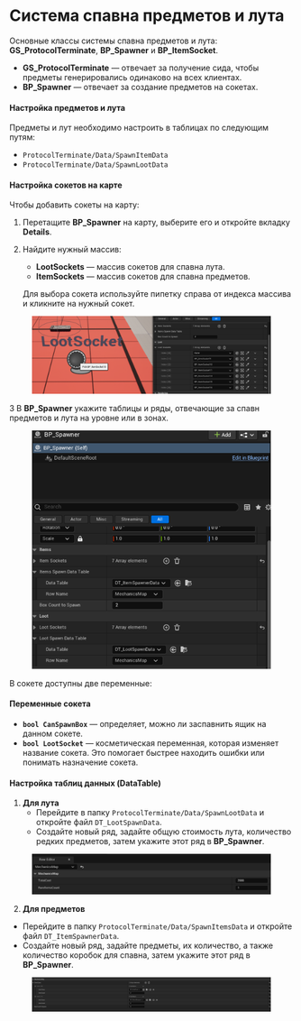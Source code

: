 # Система спавна предметов и лута

Основные классы системы спавна предметов и лута: **GS\_ProtocolTerminate**, **BP\_Spawner** и **BP\_ItemSocket**.

* **GS\_ProtocolTerminate** — отвечает за получение сида, чтобы предметы генерировались одинаково на всех клиентах.
* **BP\_Spawner** — отвечает за создание предметов на сокетах.

#### Настройка предметов и лута

Предметы и лут необходимо настроить в таблицах по следующим путям:

* `ProtocolTerminate/Data/SpawnItemData`
* `ProtocolTerminate/Data/SpawnLootData`

#### Настройка сокетов на карте

Чтобы добавить сокеты на карту:

1. Перетащите **BP\_Spawner** на карту, выберите его и откройте вкладку **Details**.
2.  Найдите нужный массив:

    * **LootSockets** — массив сокетов для спавна лута.
    * **ItemSockets** — массив сокетов для спавна предметов.

    Для выбора сокета используйте пипетку справа от индекса массива и кликните на нужный сокет.

<figure><img src="../../../.gitbook/assets/image.png" alt=""><figcaption></figcaption></figure>

3 В **BP\_Spawner** укажите таблицы и ряды, отвечающие за спавн предметов и лута на уровне или в зонах.

<figure><img src="../../../.gitbook/assets/image (109).png" alt=""><figcaption></figcaption></figure>

В сокете доступны две переменные:

#### Переменные сокета

* **`bool CanSpawnBox`** — определяет, можно ли заспавнить ящик на данном сокете.
* **`bool LootSocket`** — косметическая переменная, которая изменяет название сокета. Это помогает быстрее находить ошибки или понимать назначение сокета.

#### Настройка таблиц данных (DataTable)

1. **Для лута**
   * Перейдите в папку `ProtocolTerminate/Data/SpawnLootData` и откройте файл `DT_LootSpawnData`.
   * Создайте новый ряд, задайте общую стоимость лута, количество редких предметов, затем укажите этот ряд в **BP\_Spawner**.

<figure><img src="../../../.gitbook/assets/image (1).png" alt=""><figcaption></figcaption></figure>

2. **Для предметов**

* Перейдите в папку `ProtocolTerminate/Data/SpawnItemsData` и откройте файл `DT_ItemSpawnerData`.
* Создайте новый ряд, задайте предметы, их количество, а также количество коробок для спавна, затем укажите этот ряд в **BP\_Spawner**.

<figure><img src="../../../.gitbook/assets/image (110).png" alt=""><figcaption></figcaption></figure>
